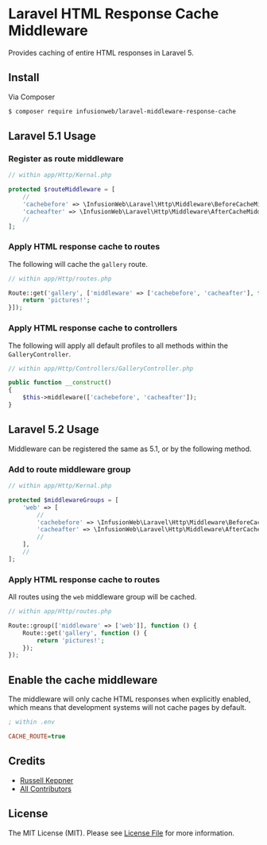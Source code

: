 # Laravel HTML Response Cache Middleware

Provides caching of entire HTML responses in Laravel 5.

## Install

Via Composer

```bash
$ composer require infusionweb/laravel-middleware-response-cache
```

## Laravel 5.1 Usage

### Register as route middleware

```php
// within app/Http/Kernal.php

protected $routeMiddleware = [
    //
    'cachebefore' => \InfusionWeb\Laravel\Http\Middleware\BeforeCacheMiddleware::class,
    'cacheafter' => \InfusionWeb\Laravel\Http\Middleware\AfterCacheMiddleware::class,
    //
];
```

### Apply HTML response cache to routes

The following will cache the `gallery` route.

```php
// within app/Http/routes.php

Route::get('gallery', ['middleware' => ['cachebefore', 'cacheafter'], function () {
    return 'pictures!';
}]);
```

### Apply HTML response cache to controllers

The following will apply all default profiles to all methods within the `GalleryController`.

```php
// within app/Http/Controllers/GalleryController.php

public function __construct()
{
    $this->middleware(['cachebefore', 'cacheafter']);
}
```

## Laravel 5.2 Usage

Middleware can be registered the same as 5.1, or by the following method.

### Add to route middleware group

```php
// within app/Http/Kernal.php

protected $middlewareGroups = [
    'web' => [
        //
        'cachebefore' => \InfusionWeb\Laravel\Http\Middleware\BeforeCacheMiddleware::class,
        'cacheafter' => \InfusionWeb\Laravel\Http\Middleware\AfterCacheMiddleware::class,
        //
    ],
    //
];
```

### Apply HTML response cache to routes

All routes using the `web` middleware group will be cached.

```php
// within app/Http/routes.php

Route::group(['middleware' => ['web']], function () {
    Route::get('gallery', function () {
        return 'pictures!';
    });
});
```

## Enable the cache middleware

The middleware will only cache HTML responses when explicitly enabled, which means that development systems will not cache pages by default.

```ini
; within .env

CACHE_ROUTE=true
```

## Credits

- [Russell Keppner](https://github.com/rkeppner)
- [All Contributors](https://github.com/InfusionWeb/laravel-middleware-response-cache/contributors)

## License

The MIT License (MIT). Please see [License File](LICENSE.md) for more information.
